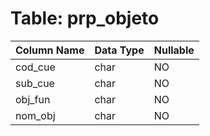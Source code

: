 # Table: prp_objeto

| Column Name | Data Type | Nullable |
|-------------|-----------|----------|
| cod_cue | char | NO |
| sub_cue | char | NO |
| obj_fun | char | NO |
| nom_obj | char | NO |
